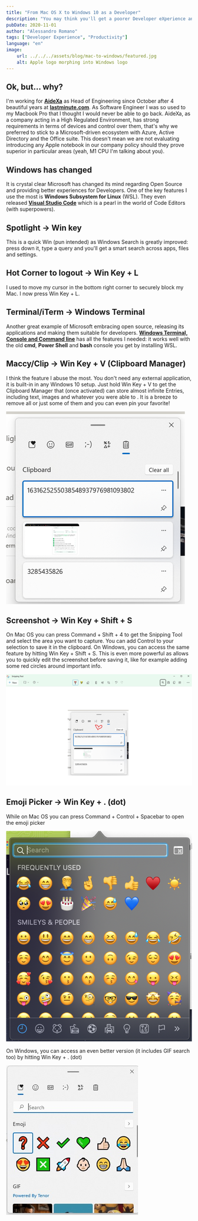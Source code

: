 ```yaml
---
title: "From Mac OS X to Windows 10 as a Developer"
description: "You may think you'll get a poorer Developer eXperience and miss a lot of features you take for granted. I can show you how I migrated to good ol' Windows without losing my head."
pubDate: 2020-11-01
author: "Alessandro Romano"
tags: ["Developer Experience", "Productivity"]
language: "en"
image:
    url: ../../../assets/blog/mac-to-windows/featured.jpg
    alt: Apple logo morphing into Windows logo
---
```


## Ok, but... why?

I'm working for [**AideXa**](https://www.aidexa.it/) as Head of Engineering since October after 4 beautiful years at [**lastminute.com**](https://lastminute.com/). As Software Engineer I was so used to my Macbook Pro that I thought I would never be able to go back. AideXa, as a company acting in a High Regulated Environment, has strong requirements in terms of devices and control over them, that's why we preferred to stick to a Microsoft-driven ecosystem with Azure, Active Directory and the Office suite. This doesn't mean we are not evaluating introducing any Apple notebook in our company policy should they prove superior in particular areas (yeah, M1 CPU I'm talking about you).

## Windows has changed

It is crystal clear Microsoft has changed its mind regarding Open Source and providing better experiences for Developers. One of the key features I use the most is **Windows Subsystem for Linux** (WSL). They even released [**Visual Studio Code**](https://code.visualstudio.com/) which is a pearl in the world of Code Editors (with superpowers).

## Spotlight -> Win key

This is a quick Win (pun intended) as Windows Search is greatly improved: press down it, type a query and you'll get a smart search across apps, files and settings.

## Hot Corner to logout -> Win Key + L

I used to move my cursor in the bottom right corner to securely block my Mac. I now press Win Key + L.

## Terminal/iTerm -> Windows Terminal

Another great example of Microsoft embracing open source, releasing its applications and making them suitable for developers. [**Windows Terminal, Console and Command line**](https://github.com/microsoft/terminal) has all the features I needed: it works well with the old **cmd**, **Power Shell** and **bash** console you get by installing WSL.

## Maccy/Clip -> Win Key + V (Clipboard Manager)

I think the feature I abuse the most. You don't need any external application, it is built-in in any Windows 10 setup. Just hold Win Key + V to get the Clipboard Manager that (once activated) can store almost infinite Entries, including text, images and whatever you were able to . It is a breeze to remove all or just some of them and you can even pin your favorite!

![image](../../../assets/blog/mac-to-windows/clipboard-manager.png)

## Screenshot -> Win Key + Shift + S

On Mac OS you can press Command + Shift + 4 to get the Snipping Tool and select the area you want to capture. You can add Control to your selection to save it in the clipboard.
On Windows, you can access the same feature by hitting Win Key + Shift + S. This is even more powerful as allows you to quickly edit the screenshot before saving it, like for example adding some red circles around important info.

![image](../../../assets/blog/mac-to-windows/snipping-tool.png)

## Emoji Picker -> Win Key + . (dot)

While on Mac OS you can press Command + Control + Spacebar to open the emoji picker

![image](../../../assets/blog/mac-to-windows/emojiPickerMac.png)

On Windows, you can access an even better version (it includes GIF search too) by hitting Win Key + . (dot)

![image](../../../assets/blog/mac-to-windows/emojiPicker.jpg)
